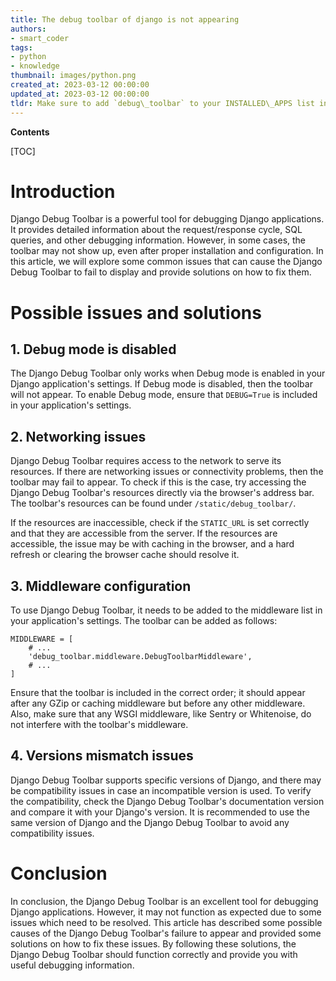 ```yaml
---
title: The debug toolbar of django is not appearing
authors:
- smart_coder
tags:
- python
- knowledge
thumbnail: images/python.png
created_at: 2023-03-12 00:00:00
updated_at: 2023-03-12 00:00:00
tldr: Make sure to add `debug\_toolbar` to your INSTALLED\_APPS list in settings.py and add `debug\_toolbar.middleware.DebugToolbarMiddleware` to your MIDDLEWARE list.
---
```


**Contents**

[TOC]

# Introduction
Django Debug Toolbar is a powerful tool for debugging Django applications. It provides detailed information about the request/response cycle, SQL queries, and other debugging information. However, in some cases, the toolbar may not show up, even after proper installation and configuration. In this article, we will explore some common issues that can cause the Django Debug Toolbar to fail to display and provide solutions on how to fix them.

# Possible issues and solutions

## 1. Debug mode is disabled
 The Django Debug Toolbar only works when Debug mode is enabled in your Django application's settings. If Debug mode is disabled, then the toolbar will not appear. To enable Debug mode, ensure that `DEBUG=True` is included in your application's settings.

## 2. Networking issues
 Django Debug Toolbar requires access to the network to serve its resources. If there are networking issues or connectivity problems, then the toolbar may fail to appear. To check if this is the case, try accessing the Django Debug Toolbar's resources directly via the browser's address bar. The toolbar's resources can be found under `/static/debug_toolbar/`.

 If the resources are inaccessible, check if the `STATIC_URL` is set correctly and that they are accessible from the server. If the resources are accessible, the issue may be with caching in the browser, and a hard refresh or clearing the browser cache should resolve it.

## 3. Middleware configuration
 To use Django Debug Toolbar, it needs to be added to the middleware list in your application's settings. The toolbar can be added as follows:
```
MIDDLEWARE = [
    # ...
    'debug_toolbar.middleware.DebugToolbarMiddleware',
    # ...
]
```
 Ensure that the toolbar is included in the correct order; it should appear after any GZip or caching middleware but before any other middleware. Also, make sure that any WSGI middleware, like Sentry or Whitenoise, do not interfere with the toolbar's middleware.

## 4. Versions mismatch issues
 Django Debug Toolbar supports specific versions of Django, and there may be compatibility issues in case an incompatible version is used. To verify the compatibility, check the Django Debug Toolbar's documentation version and compare it with your Django's version. It is recommended to use the same version of Django and the Django Debug Toolbar to avoid any compatibility issues.

# Conclusion
In conclusion, the Django Debug Toolbar is an excellent tool for debugging Django applications. However, it may not function as expected due to some issues which need to be resolved. This article has described some possible causes of the Django Debug Toolbar's failure to appear and provided some solutions on how to fix these issues. By following these solutions, the Django Debug Toolbar should function correctly and provide you with useful debugging information.
